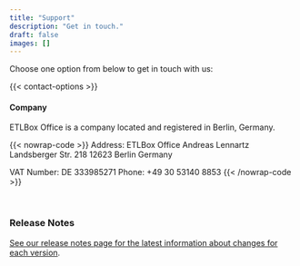 ```yaml
---
title: "Support"
description: "Get in touch."
draft: false
images: []
---
```


Choose one option from below to get in touch with us:

{{< contact-options >}}

#### Company 

ETLBox Office is a company located and registered in Berlin, Germany.

{{< nowrap-code >}}
Address: ETLBox Office Andreas Lennartz 
Landsberger Str. 218
12623 Berlin 
Germany

VAT Number: DE 333985271
Phone: +49 30 53140 8853
{{< /nowrap-code >}}

<br/>

### Release Notes

[See our release notes page for the latest information about changes for each version](/support/release-notes/).